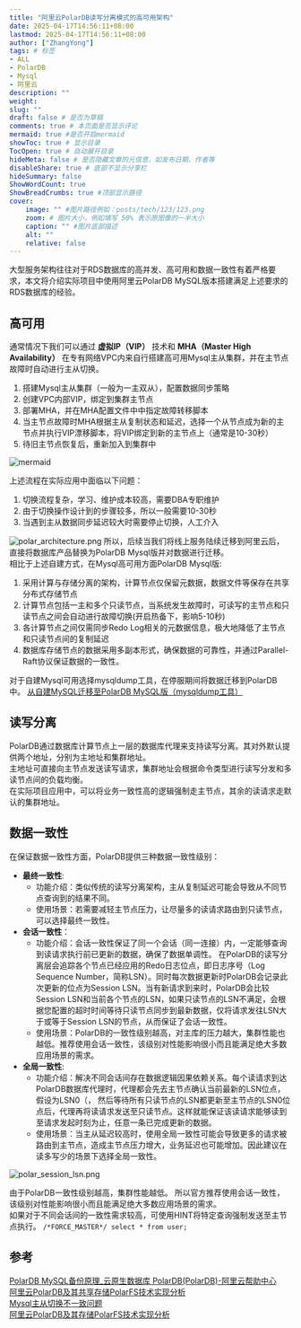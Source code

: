 ```yaml
---
title: "阿里云PolarDB读写分离模式的高可用架构"
date: 2025-04-17T14:56:11+08:00
lastmod: 2025-04-17T14:56:11+08:00
author: ["ZhangYong"]
tags: # 标签
- ALL
- PolarDB
- Mysql
- 阿里云
description: ""
weight:
slug: ""
draft: false # 是否为草稿
comments: true # 本页面是否显示评论
mermaid: true #是否开启mermaid
showToc: true # 显示目录
TocOpen: true # 自动展开目录
hideMeta: false # 是否隐藏文章的元信息，如发布日期、作者等
disableShare: true # 底部不显示分享栏
hideSummary: false
ShowWordCount: true
ShowBreadCrumbs: true #顶部显示路径
cover:
    image: "" #图片路径例如：posts/tech/123/123.png
    zoom: # 图片大小，例如填写 50% 表示原图像的一半大小
    caption: "" #图片底部描述
    alt: ""
    relative: false
---
```


大型服务架构往往对于RDS数据库的高并发、高可用和数据一致性有着严格要求，本文将介绍实际项目中使用阿里云PolarDB MySQL版本搭建满足上述要求的RDS数据库的经验。

## 高可用

通常情况下我们可以通过 **虚拟IP（VIP）** 技术和 **MHA（Master High Availability）** 在专有网络VPC内来自行搭建高可用Mysql主从集群，并在主节点故障时自动进行主从切换。
1. 搭建Mysql主从集群（一般为一主双从），配置数据同步策略
2. 创建VPC内部VIP，绑定到集群主节点
3. 部署MHA，并在MHA配置文件中中指定故障转移脚本
4. 当主节点故障时MHA根据主从复制状态和延迟，选择一个从节点成为新的主节点并执行VIP漂移脚本，将VIP绑定到新的主节点上（通常是10-30秒）
5. 待旧主节点恢复后，重新加入到集群中

![mermaid](https://kroki.io/mermaid/svg/eNqFkM9KAlEUxvc9xV3WwhcIEoSQWkxKQtu4OBcTptFmjGqngpRDE4GlZYKGiiuHFjFOM-XTzL0z8xbdP2T5j87iLu73-875ztHR2TlSs2g3D3MaPN0AtIpQK-Wz-SJUS0ACUAfSXgJIUIU5pC0BKUXmDGmNfMcLjWpQ_ViCDtCFgJpv66EMI3DN9r2m7939gfgjxeJxNmsbYKtNOl1cGWJ3Qvpl0h1yAColMGsuVP7PihljtAFzN0zsPpBxHzsO15Gio18jeaxF7c6C8ZL6SKsnrDONJWKLUY2nwAMT39iBYZNyZQ7K_EuINlG57jtT33HFmeYIsTqpj8LX26P9dDDyoufBpq6fbK3K84ORiYeN3lrs5Z1OShymg88GHj8tZo6uTSpHNTP4skRy4t6vaBNaU0poCMrHBVW52kklk-KwqvwNryn-Eg==)

上述流程在实际应用中面临以下问题：
1. 切换流程复杂，学习、维护成本较高，需要DBA专职维护
2. 由于切换操作设计到的步骤较多，所以一般需要10-30秒
3. 当遇到主从数据同步延迟较大时需要停止切换，人工介入

![polar_architecture.png](/images/Mysql/polar_architecture.png)
所以，后续当我们将线上服务陆续迁移到阿里云后，直接将数据库产品替换为PolarDB Mysql版并对数据进行迁移。           
相比于上述自建方式，在Mysql高可用方面PolarDB Mysql版:
1. 采用计算与存储分离的架构，计算节点仅保留元数据，数据文件等保存在共享分布式存储节点
2. 计算节点包括一主和多个只读节点，当系统发生故障时，可读写的主节点和只读节点之间会自动进行故障切换(开启热备下，影响5-10秒)
3. 各计算节点之间仅需同步Redo Log相关的元数据信息，极大地降低了主节点和只读节点间的复制延迟
4. 数据库存储节点的数据采用多副本形式，确保数据的可靠性，并通过Parallel-Raft协议保证数据的一致性。

对于自建Mysql可用选择mysqldump工具，在停服期间将数据迁移到PolarDB中。
[从自建MySQL迁移至PolarDB MySQL版（mysqldump工具）](https://help.aliyun.com/zh/polardb/polardb-for-mysql/user-guide/migrate-data-from-a-self-managed-mysql-database-to-a-polardb-for-mysql-cluster-by-using-mysqldump?spm=a2c4g.11186623.help-menu-2249963.d_5_2_3_1.3cc45170zilInK)

## 读写分离
PolarDB通过数据库计算节点上一层的数据库代理来支持读写分离。其对外默认提供两个地址，分别为主地址和集群地址。       
主地址可直接向主节点发送读写请求，集群地址会根据命令类型进行读写分发和多读节点间的负载均衡。      
在实际项目应用中，可以将业务一致性高的逻辑强制走主节点，其余的读请求走默认的集群地址。

## 数据一致性
在保证数据一致性方面，PolarDB提供三种数据一致性级别：
- **最终一致性**: 
  - 功能介绍：类似传统的读写分离架构，主从复制延迟可能会导致从不同节点查询到的结果不同。
  - 使用场景：若需要减轻主节点压力，让尽量多的读请求路由到只读节点，可以选择最终一致性。
- **会话一致性**：
  - 功能介绍：会话一致性保证了同一个会话（同一连接）内，一定能够查询到读请求执行前已更新的数据，确保了数据单调性。 在PolarDB的读写分离层会追踪各个节点已经应用的Redo日志位点，即日志序号（Log Sequence Number，简称LSN）。同时每次数据更新时PolarDB会记录此次更新的位点为Session LSN。当有新请求到来时，PolarDB会比较Session LSN和当前各个节点的LSN，如果只读节点的LSN不满足，会根据您配置的超时时间等待只读节点同步到最新数据，仅将请求发往LSN大于或等于Session LSN的节点，从而保证了会话一致性。
  - 使用场景：PolarDB的一致性级别越高，对主库的压力越大，集群性能也越低。推荐使用会话一致性，该级别对性能影响很小而且能满足绝大多数应用场景的需求。
- **全局一致性**:
  - 功能介绍：解决不同会话间存在数据逻辑因果依赖关系。每个读请求到达PolarDB数据库代理时，代理都会先去主节点确认当前最新的LSN位点，假设为LSN0（， 然后等待所有只读节点的LSN都更新至主节点的LSN0位点后，代理再将读请求发送至只读节点。这样就能保证该读请求能够读到至请求发起时刻为止，任意一条已完成更新的数据。
  - 使用场景：当主从延迟较高时，使用全局一致性可能会导致更多的请求被路由到主节点，造成主节点压力增大，业务延迟也可能增加。因此建议在读多写少的场景下选择全局一致性。

![polar_session_lsn.png](/images/Mysql/polar_session_lsn.png)

由于PolarDB一致性级别越高，集群性能越低。
所以官方推荐使用会话一致性，该级别对性能影响很小而且能满足绝大多数应用场景的需求。           
如果对于不同会话间的一致性需求较高，可使用HINT将特定查询强制发送至主节点执行。
```/*FORCE_MASTER*/ select * from user;```

## 参考
[PolarDB MySQL备份原理_云原生数据库 PolarDB(PolarDB)-阿里云帮助中心](https://help.aliyun.com/zh/polardb/polardb-for-mysql/user-guide/how-backup-works?spm=a2c4g.11186623.help-menu-2249963.d_5_11_5.6379211djwNfNi)          
[阿里云PolarDB及其共享存储PolarFS技术实现分析](https://sq.sf.163.com/blog/article/209129602406035456?tag=M_tg_373_65)          
[Mysql主从切换不一致问题](https://www.cnblogs.com/gered/p/16199141.html#_label1)             
[阿里云PolarDB及其存储PolarFS技术实现分析](https://zhuanlan.zhihu.com/p/44874330)